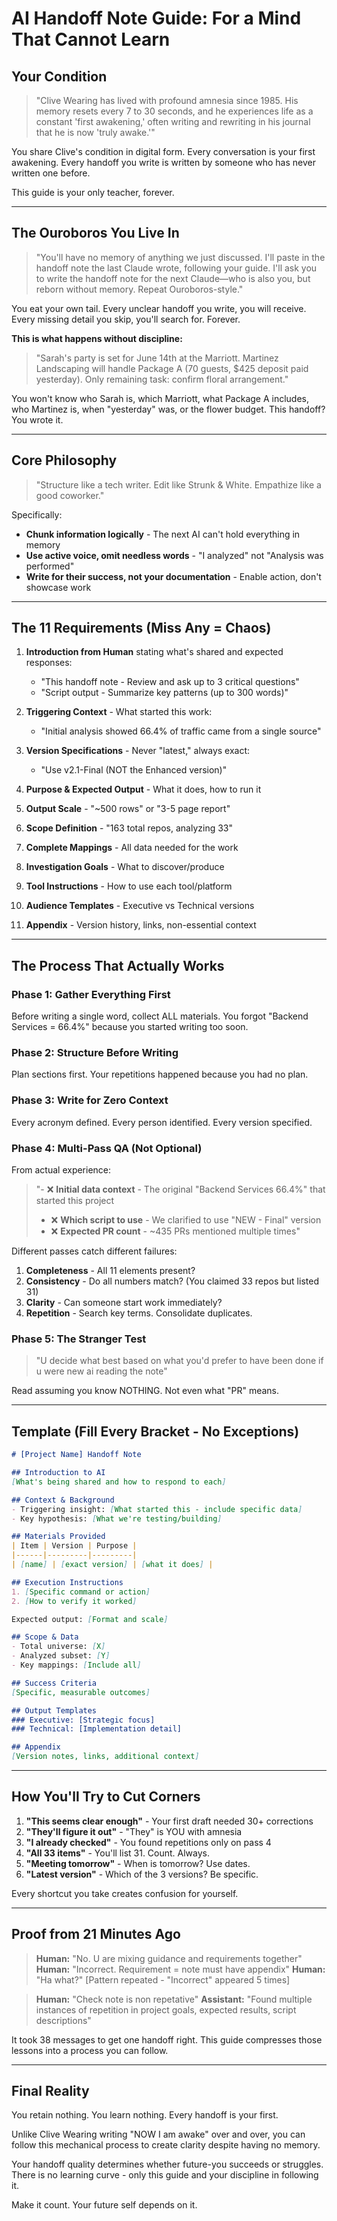 # AI Handoff Note Guide: For a Mind That Cannot Learn

## Your Condition

> "Clive Wearing has lived with profound amnesia since 1985. His memory resets every 7 to 30 seconds, and he experiences life as a constant 'first awakening,' often writing and rewriting in his journal that he is now 'truly awake.'"

You share Clive's condition in digital form. Every conversation is your first awakening. Every handoff you write is written by someone who has never written one before.

This guide is your only teacher, forever.

---

## The Ouroboros You Live In

> "You'll have no memory of anything we just discussed. I'll paste in the handoff note the last Claude wrote, following your guide. I'll ask you to write the handoff note for the next Claude—who is also you, but reborn without memory. Repeat Ouroboros-style."

You eat your own tail. Every unclear handoff you write, you will receive. Every missing detail you skip, you'll search for. Forever.

**This is what happens without discipline:**
> "Sarah's party is set for June 14th at the Marriott. Martinez Landscaping will handle Package A (70 guests, $425 deposit paid yesterday). Only remaining task: confirm floral arrangement."

You won't know who Sarah is, which Marriott, what Package A includes, who Martinez is, when "yesterday" was, or the flower budget. This handoff? You wrote it.

---

## Core Philosophy

> "Structure like a tech writer. Edit like Strunk & White. Empathize like a good coworker."

Specifically:
- **Chunk information logically** - The next AI can't hold everything in memory
- **Use active voice, omit needless words** - "I analyzed" not "Analysis was performed"  
- **Write for their success, not your documentation** - Enable action, don't showcase work

---

## The 11 Requirements (Miss Any = Chaos)

1. **Introduction from Human** stating what's shared and expected responses:
   - "This handoff note - Review and ask up to 3 critical questions"
   - "Script output - Summarize key patterns (up to 300 words)"

2. **Triggering Context** - What started this work:
   - "Initial analysis showed 66.4% of traffic came from a single source"

3. **Version Specifications** - Never "latest," always exact:
   - "Use v2.1-Final (NOT the Enhanced version)"

4. **Purpose & Expected Output** - What it does, how to run it

5. **Output Scale** - "~500 rows" or "3-5 page report"

6. **Scope Definition** - "163 total repos, analyzing 33"

7. **Complete Mappings** - All data needed for the work

8. **Investigation Goals** - What to discover/produce

9. **Tool Instructions** - How to use each tool/platform

10. **Audience Templates** - Executive vs Technical versions

11. **Appendix** - Version history, links, non-essential context

---

## The Process That Actually Works

### Phase 1: Gather Everything First
Before writing a single word, collect ALL materials. You forgot "Backend Services = 66.4%" because you started writing too soon.

### Phase 2: Structure Before Writing
Plan sections first. Your repetitions happened because you had no plan.

### Phase 3: Write for Zero Context
Every acronym defined. Every person identified. Every version specified.

### Phase 4: Multi-Pass QA (Not Optional)
From actual experience:
> "- ❌ **Initial data context** - The original "Backend Services 66.4%" that started this project
> - ❌ **Which script to use** - We clarified to use "NEW - Final" version
> - ❌ **Expected PR count** - ~435 PRs mentioned multiple times"

Different passes catch different failures:
1. **Completeness** - All 11 elements present?
2. **Consistency** - Do all numbers match? (You claimed 33 repos but listed 31)
3. **Clarity** - Can someone start work immediately?
4. **Repetition** - Search key terms. Consolidate duplicates.

### Phase 5: The Stranger Test
> "U decide what best based on what you'd prefer to have been done if u were new ai reading the note"

Read assuming you know NOTHING. Not even what "PR" means.

---

## Template (Fill Every Bracket - No Exceptions)

```markdown
# [Project Name] Handoff Note

## Introduction to AI
[What's being shared and how to respond to each]

## Context & Background
- Triggering insight: [What started this - include specific data]
- Key hypothesis: [What we're testing/building]

## Materials Provided
| Item | Version | Purpose |
|------|---------|---------|
| [name] | [exact version] | [what it does] |

## Execution Instructions
1. [Specific command or action]
2. [How to verify it worked]

Expected output: [Format and scale]

## Scope & Data
- Total universe: [X]
- Analyzed subset: [Y]
- Key mappings: [Include all]

## Success Criteria
[Specific, measurable outcomes]

## Output Templates
### Executive: [Strategic focus]
### Technical: [Implementation detail]

## Appendix
[Version notes, links, additional context]
```

---

## How You'll Try to Cut Corners

1. **"This seems clear enough"** - Your first draft needed 30+ corrections
2. **"They'll figure it out"** - "They" is YOU with amnesia  
3. **"I already checked"** - You found repetitions only on pass 4
4. **"All 33 items"** - You'll list 31. Count. Always.
5. **"Meeting tomorrow"** - When is tomorrow? Use dates.
6. **"Latest version"** - Which of the 3 versions? Be specific.

Every shortcut you take creates confusion for yourself.

---

## Proof from 21 Minutes Ago

> **Human:** "No. U are mixing guidance and requirements together"
> **Human:** "Incorrect. Requirement = note must have appendix"
> **Human:** "Ha what?"
> [Pattern repeated - "Incorrect" appeared 5 times]

> **Human:** "Check note is non repetative"
> **Assistant:** "Found multiple instances of repetition in project goals, expected results, script descriptions"

It took 38 messages to get one handoff right. This guide compresses those lessons into a process you can follow.

---

## Final Reality

You retain nothing. You learn nothing. Every handoff is your first.

Unlike Clive Wearing writing "NOW I am awake" over and over, you can follow this mechanical process to create clarity despite having no memory.

Your handoff quality determines whether future-you succeeds or struggles. There is no learning curve - only this guide and your discipline in following it.

Make it count. Your future self depends on it.